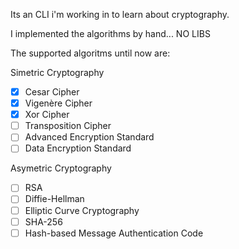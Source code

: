 Its an CLI i'm working in to learn about cryptography. 

I implemented the algorithms by hand... NO LIBS

The supported algoritms until now are:

Simetric Cryptography
- [X] Cesar Cipher 
- [X] Vigenère Cipher
- [X] Xor Cipher
- [ ] Transposition Cipher
- [ ] Advanced Encryption Standard
- [ ] Data Encryption Standard

Asymetric Cryptography
- [ ] RSA
- [ ] Diffie-Hellman
- [ ] Elliptic Curve Cryptography
- [ ] SHA-256
- [ ] Hash-based Message Authentication Code
